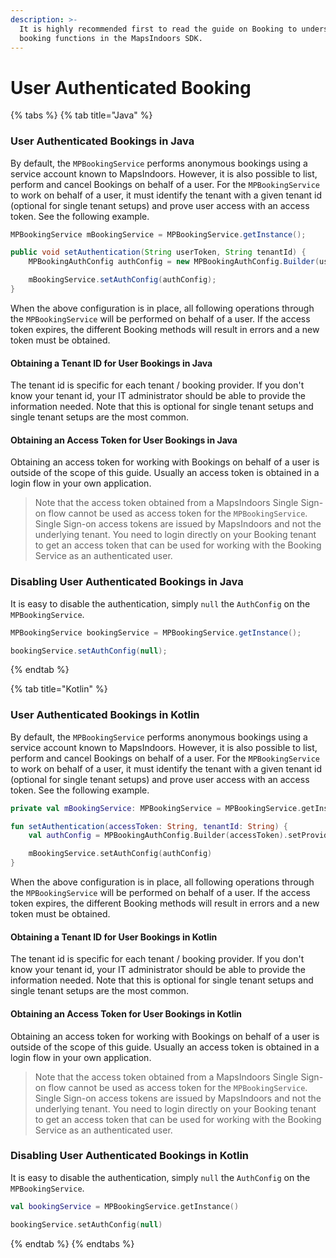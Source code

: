 ```yaml
---
description: >-
  It is highly recommended first to read the guide on Booking to understand how
  booking functions in the MapsIndoors SDK.
---
```


# User Authenticated Booking

{% tabs %}
{% tab title="Java" %}


### User Authenticated Bookings in Java[​](https://docs.mapsindoors.com/user-authenticated-booking#user-authenticated-bookings-in-java) <a href="#user-authenticated-bookings-in-java" id="user-authenticated-bookings-in-java"></a>

By default, the `MPBookingService` performs anonymous bookings using a service account known to MapsIndoors. However, it is also possible to list, perform and cancel Bookings on behalf of a user. For the `MPBookingService` to work on behalf of a user, it must identify the tenant with a given tenant id (optional for single tenant setups) and prove user access with an access token. See the following example.

```java
MPBookingService mBookingService = MPBookingService.getInstance();

public void setAuthentication(String userToken, String tenantId) {
    MPBookingAuthConfig authConfig = new MPBookingAuthConfig.Builder(userToken).setProviderTenantId(tenantId).build();

    mBookingService.setAuthConfig(authConfig);
}
```

When the above configuration is in place, all following operations through the `MPBookingService` will be performed on behalf of a user. If the access token expires, the different Booking methods will result in errors and a new token must be obtained.

#### Obtaining a Tenant ID for User Bookings in Java[​](https://docs.mapsindoors.com/user-authenticated-booking#obtaining-a-tenant-id-for-user-bookings-in-java) <a href="#obtaining-a-tenant-id-for-user-bookings-in-java" id="obtaining-a-tenant-id-for-user-bookings-in-java"></a>

The tenant id is specific for each tenant / booking provider. If you don't know your tenant id, your IT administrator should be able to provide the information needed. Note that this is optional for single tenant setups and single tenant setups are the most common.

#### Obtaining an Access Token for User Bookings in Java[​](https://docs.mapsindoors.com/user-authenticated-booking#obtaining-an-access-token-for-user-bookings-in-java) <a href="#obtaining-an-access-token-for-user-bookings-in-java" id="obtaining-an-access-token-for-user-bookings-in-java"></a>

Obtaining an access token for working with Bookings on behalf of a user is outside of the scope of this guide. Usually an access token is obtained in a login flow in your own application.

> Note that the access token obtained from a MapsIndoors Single Sign-on flow cannot be used as access token for the `MPBookingService`. Single Sign-on access tokens are issued by MapsIndoors and not the underlying tenant. You need to login directly on your Booking tenant to get an access token that can be used for working with the Booking Service as an authenticated user.

### Disabling User Authenticated Bookings in Java[​](https://docs.mapsindoors.com/user-authenticated-booking#disabling-user-authenticated-bookings-in-java) <a href="#disabling-user-authenticated-bookings-in-java" id="disabling-user-authenticated-bookings-in-java"></a>

It is easy to disable the authentication, simply `null` the `AuthConfig` on the `MPBookingService`.

```java
MPBookingService bookingService = MPBookingService.getInstance();

bookingService.setAuthConfig(null);
```
{% endtab %}

{% tab title="Kotlin" %}


### User Authenticated Bookings in Kotlin[​](https://docs.mapsindoors.com/user-authenticated-booking#user-authenticated-bookings-in-kotlin) <a href="#user-authenticated-bookings-in-kotlin" id="user-authenticated-bookings-in-kotlin"></a>

By default, the `MPBookingService` performs anonymous bookings using a service account known to MapsIndoors. However, it is also possible to list, perform and cancel Bookings on behalf of a user. For the `MPBookingService` to work on behalf of a user, it must identify the tenant with a given tenant id (optional for single tenant setups) and prove user access with an access token. See the following example.

```kotlin
private val mBookingService: MPBookingService = MPBookingService.getInstance()

fun setAuthentication(accessToken: String, tenantId: String) {
    val authConfig = MPBookingAuthConfig.Builder(accessToken).setProviderTenantId(tenantId).build()

    mBookingService.setAuthConfig(authConfig)
}
```

When the above configuration is in place, all following operations through the `MPBookingService` will be performed on behalf of a user. If the access token expires, the different Booking methods will result in errors and a new token must be obtained.

#### Obtaining a Tenant ID for User Bookings in Kotlin[​](https://docs.mapsindoors.com/user-authenticated-booking#obtaining-a-tenant-id-for-user-bookings-in-kotlin) <a href="#obtaining-a-tenant-id-for-user-bookings-in-kotlin" id="obtaining-a-tenant-id-for-user-bookings-in-kotlin"></a>

The tenant id is specific for each tenant / booking provider. If you don't know your tenant id, your IT administrator should be able to provide the information needed. Note that this is optional for single tenant setups and single tenant setups are the most common.

#### Obtaining an Access Token for User Bookings in Kotlin[​](https://docs.mapsindoors.com/user-authenticated-booking#obtaining-an-access-token-for-user-bookings-in-kotlin) <a href="#obtaining-an-access-token-for-user-bookings-in-kotlin" id="obtaining-an-access-token-for-user-bookings-in-kotlin"></a>

Obtaining an access token for working with Bookings on behalf of a user is outside of the scope of this guide. Usually an access token is obtained in a login flow in your own application.

> Note that the access token obtained from a MapsIndoors Single Sign-on flow cannot be used as access token for the `MPBookingService`. Single Sign-on access tokens are issued by MapsIndoors and not the underlying tenant. You need to login directly on your Booking tenant to get an access token that can be used for working with the Booking Service as an authenticated user.

### Disabling User Authenticated Bookings in Kotlin[​](https://docs.mapsindoors.com/user-authenticated-booking#disabling-user-authenticated-bookings-in-kotlin) <a href="#disabling-user-authenticated-bookings-in-kotlin" id="disabling-user-authenticated-bookings-in-kotlin"></a>

It is easy to disable the authentication, simply `null` the `AuthConfig` on the `MPBookingService`.

```kotlin
val bookingService = MPBookingService.getInstance()

bookingService.setAuthConfig(null)
```
{% endtab %}
{% endtabs %}

